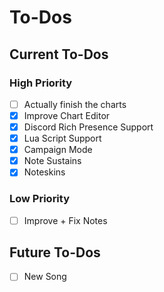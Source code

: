 # To-Dos
## Current To-Dos
### High Priority
* [ ] Actually finish the charts
* [X] Improve Chart Editor
* [X] Discord Rich Presence Support
* [X] Lua Script Support
* [X] Campaign Mode
* [X] Note Sustains
* [X] Noteskins

### Low Priority
* [ ] Improve + Fix Notes

## Future To-Dos
* [ ] New Song